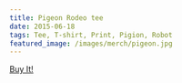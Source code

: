 ```yaml
---
title: Pigeon Rodeo tee
date: 2015-06-18
tags: Tee, T-shirt, Print, Pigion, Robot
featured_image: /images/merch/pigeon.jpg
---
```

<a target="_blank" class="s6-link" href="http://society6.com/product/relative-size_t-shirt#11=50&4=80&5=18">Buy It!</a>